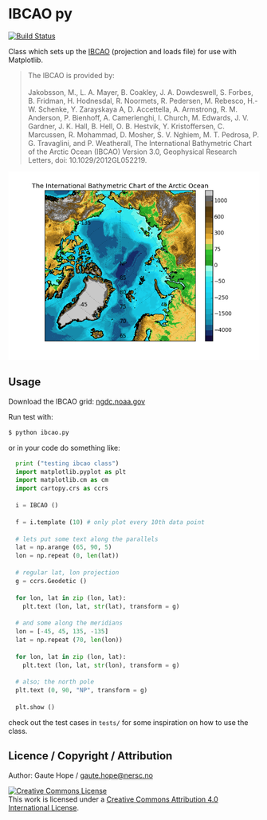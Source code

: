 # IBCAO py
[![Build Status](https://api.travis-ci.org/gauteh/ibcao_py.svg?branch=master)](https://travis-ci.org/gauteh/ibcao_py)

Class which sets up the [IBCAO](http://www.ngdc.noaa.gov/mgg/bathymetry/arctic/arctic.html) (projection and loads file) for use with Matplotlib.

> The IBCAO is provided by: <br />
> <br />
> Jakobsson, M., L. A. Mayer, B. Coakley, J. A. Dowdeswell, S. Forbes, B. Fridman, H. Hodnesdal, R. Noormets, R. Pedersen, M. Rebesco, H.-W. Schenke, Y. Zarayskaya A, D. Accettella, A. Armstrong, R. M. Anderson, P. Bienhoff, A. Camerlenghi, I. Church, M. Edwards, J. V. Gardner, J. K. Hall, B. Hell, O. B. Hestvik, Y. Kristoffersen, C. Marcussen, R. Mohammad, D. Mosher, S. V. Nghiem, M. T. Pedrosa, P. G. Travaglini, and P. Weatherall, The International Bathymetric Chart of the Arctic Ocean (IBCAO) Version 3.0, Geophysical Research Letters, doi: 10.1029/2012GL052219.

<img src="ibcao_example.png" />

## Usage

Download the IBCAO grid: [ngdc.noaa.gov](http://www.ngdc.noaa.gov/mgg/bathymetry/arctic/grids/version3_0/IBCAO_V3_500m_RR.grd)

Run test with:
```sh
$ python ibcao.py
```

or in your code do something like:
```python
  print ("testing ibcao class")
  import matplotlib.pyplot as plt
  import matplotlib.cm as cm
  import cartopy.crs as ccrs

  i = IBCAO ()

  f = i.template (10) # only plot every 10th data point

  # lets put some text along the parallels
  lat = np.arange (65, 90, 5)
  lon = np.repeat (0, len(lat))

  # regular lat, lon projection
  g = ccrs.Geodetic ()

  for lon, lat in zip (lon, lat):
    plt.text (lon, lat, str(lat), transform = g)

  # and some along the meridians
  lon = [-45, 45, 135, -135]
  lat = np.repeat (70, len(lon))

  for lon, lat in zip (lon, lat):
    plt.text (lon, lat, str(lon), transform = g)

  # also; the north pole
  plt.text (0, 90, "NP", transform = g)

  plt.show ()
```

check out the test cases in `tests/` for some inspiration on how to use the
class.

## Licence / Copyright / Attribution

Author: Gaute Hope / gaute.hope@nersc.no

<a rel="license" href="http://creativecommons.org/licenses/by/4.0/"><img alt="Creative Commons License" style="border-width:0" src="https://i.creativecommons.org/l/by/4.0/88x31.png" /></a><br />This work is licensed under a <a rel="license" href="http://creativecommons.org/licenses/by/4.0/">Creative Commons Attribution 4.0 International License</a>.

